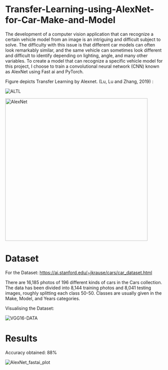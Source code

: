 # Transfer-Learning-using-AlexNet-for-Car-Make-and-Model

The development of a computer vision application that can recognize a certain vehicle model from an image is an intriguing and difficult subject to solve. The difficulty with this issue is that different car models can often look remarkably similar, and the same vehicle can sometimes look different and difficult to identify depending on lighting, angle, and many other variables. To create a model that can recognize a specific vehicle model for this project, I choose to train a convolutional neural network (CNN) known as AlexNet using Fast ai and PyTorch.


Figure depicts Transfer Learning by Alexnet. (Lu, Lu and Zhang, 2019) :

![ALTL](https://user-images.githubusercontent.com/94075388/204095550-64faf72d-bf92-4385-a237-0bca4bc5efe0.jpg)


<img width="451" alt="AlexNet" src="https://user-images.githubusercontent.com/94075388/204095634-250d1604-eeaa-45aa-bdfa-a6173d033f88.png">


# Dataset

For the Dataset: https://ai.stanford.edu/~jkrause/cars/car_dataset.html

There are 16,185 photos of 196 different kinds of cars in the Cars collection. The data has been divided into 8,144 training photos and 8,041 testing images, roughly splitting each class 50-50. Classes are usually given in the Make, Model, and Years categories.

Visualising the Dataset:

![VGG16-DATA](https://user-images.githubusercontent.com/94075388/204095620-836f2563-5856-4c87-ae62-bf045ada92e9.png)

# Results

Accuracy obtained: 88% 

![AlexNet_fastai_plot](https://user-images.githubusercontent.com/94075388/204097003-9342d0c4-1260-4646-833f-495a9b9f2d3c.png)

